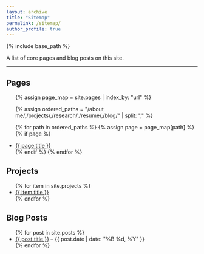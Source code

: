 ```yaml
---
layout: archive
title: "Sitemap"
permalink: /sitemap/
author_profile: true
---
```


{% include base_path %}

A list of core pages and blog posts on this site.

---

<h2>Pages</h2>
<ul>
  {% assign page_map = site.pages | index_by: "url" %}

  {% assign ordered_paths = "/about me/,/projects/,/research/,/resume/,/blog/" | split: "," %}

  {% for path in ordered_paths %}
    {% assign page = page_map[path] %}
    {% if page %}
      <li><a href="{{ page.url | relative_url }}">{{ page.title }}</a></li>
    {% endif %}
  {% endfor %}
</ul>



<h2>Projects</h2>
<ul>
  {% for item in site.projects %}
    <li><a href="{{ item.url | relative_url }}">{{ item.title }}</a></li>
  {% endfor %}
</ul>

<h2>Blog Posts</h2>
<ul>
  {% for post in site.posts %}
    <li>
      <a href="{{ post.url | relative_url }}">{{ post.title }}</a> – {{ post.date | date: "%B %d, %Y" }}
    </li>
  {% endfor %}
</ul>

